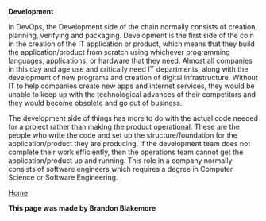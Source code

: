 **Development**

In DevOps, the Development side of the chain normally consists of creation, planning, verifying and packaging. Development is the first side of the coin in the creation of the IT application or product, which means that they build the application/product from scratch using whichever programming languages, applications, or hardware that they need. Almost all companies in this day and age use and critically need IT departments, along with the development of new programs and creation of digital infrastructure. Without IT to help companies create new apps and internet services, they would be unable to keep up with the technological advances of their competitors and they would become obsolete and go out of business. 
  
The development side of things has more to do with the actual code needed for a project rather than making the product operational. These are the people who write the code and set up the structure/foundation for the application/product they are producing. If the development team does not complete their work efficiently, then the operations team cannot get the application/product up and running. This role in a company normally consists of software engineers which requires a degree in Computer Science or Software Engineering. 


[Home](index.md)

**This page was made by Brandon Blakemore**

